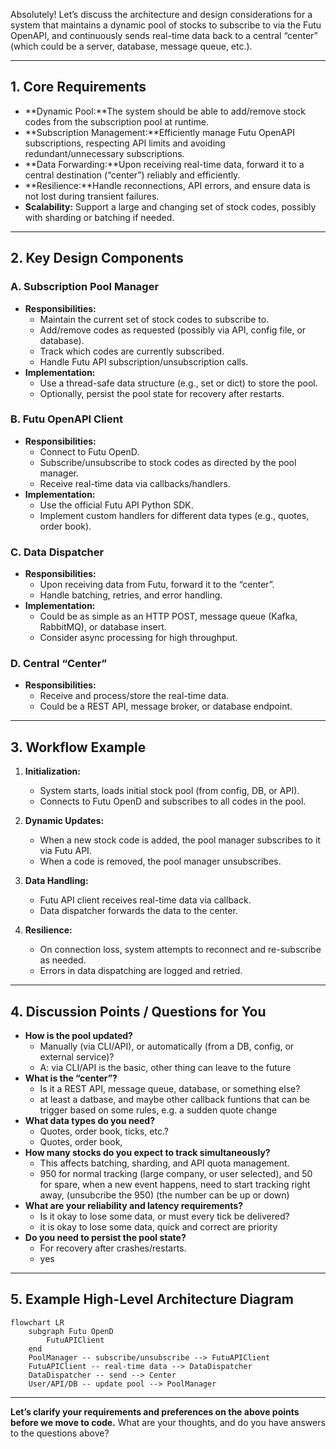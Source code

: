 Absolutely! Let’s discuss the architecture and design considerations for a system that maintains a dynamic pool of stocks to subscribe to via the Futu OpenAPI, and continuously sends real-time data back to a central “center” (which could be a server, database, message queue, etc.).

---

## 1. **Core Requirements**

- **Dynamic Pool:**The system should be able to add/remove stock codes from the subscription pool at runtime.
- **Subscription Management:**Efficiently manage Futu OpenAPI subscriptions, respecting API limits and avoiding redundant/unnecessary subscriptions.
- **Data Forwarding:**Upon receiving real-time data, forward it to a central destination (“center”) reliably and efficiently.
- **Resilience:**Handle reconnections, API errors, and ensure data is not lost during transient failures.
- **Scalability:**
  Support a large and changing set of stock codes, possibly with sharding or batching if needed.

---

## 2. **Key Design Components**

### A. **Subscription Pool Manager**

- **Responsibilities:**
  - Maintain the current set of stock codes to subscribe to.
  - Add/remove codes as requested (possibly via API, config file, or database).
  - Track which codes are currently subscribed.
  - Handle Futu API subscription/unsubscription calls.
- **Implementation:**
  - Use a thread-safe data structure (e.g., set or dict) to store the pool.
  - Optionally, persist the pool state for recovery after restarts.

### B. **Futu OpenAPI Client**

- **Responsibilities:**
  - Connect to Futu OpenD.
  - Subscribe/unsubscribe to stock codes as directed by the pool manager.
  - Receive real-time data via callbacks/handlers.
- **Implementation:**
  - Use the official Futu API Python SDK.
  - Implement custom handlers for different data types (e.g., quotes, order book).

### C. **Data Dispatcher**

- **Responsibilities:**
  - Upon receiving data from Futu, forward it to the “center”.
  - Handle batching, retries, and error handling.
- **Implementation:**
  - Could be as simple as an HTTP POST, message queue (Kafka, RabbitMQ), or database insert.
  - Consider async processing for high throughput.

### D. **Central “Center”**

- **Responsibilities:**
  - Receive and process/store the real-time data.
  - Could be a REST API, message broker, or database endpoint.

---

## 3. **Workflow Example**

1. **Initialization:**

   - System starts, loads initial stock pool (from config, DB, or API).
   - Connects to Futu OpenD and subscribes to all codes in the pool.
2. **Dynamic Updates:**

   - When a new stock code is added, the pool manager subscribes to it via Futu API.
   - When a code is removed, the pool manager unsubscribes.
3. **Data Handling:**

   - Futu API client receives real-time data via callback.
   - Data dispatcher forwards the data to the center.
4. **Resilience:**

   - On connection loss, system attempts to reconnect and re-subscribe as needed.
   - Errors in data dispatching are logged and retried.

---

## 4. **Discussion Points / Questions for You**

- **How is the pool updated?**
  - Manually (via CLI/API), or automatically (from a DB, config, or external service)?
  - A: via CLI/API is the basic, other thing can leave to the future
- **What is the “center”?**
  - Is it a REST API, message queue, database, or something else?
  - at least a datbase, and maybe other callback funtions that can be trigger based on some rules, e.g. a sudden quote change
- **What data types do you need?**
  - Quotes, order book, ticks, etc.?
  - Quotes, order book,
- **How many stocks do you expect to track simultaneously?**
  - This affects batching, sharding, and API quota management.
  - 950 for normal tracking (large company, or user selected), and 50 for spare, when a new event happens, need to start tracking right away, (unsubcribe the 950) (the number can be up or down)
- **What are your reliability and latency requirements?**
  - Is it okay to lose some data, or must every tick be delivered?
  - it is okay to lose some data, quick and correct are priority
- **Do you need to persist the pool state?**
  - For recovery after crashes/restarts.
  - yes

---

## 5. **Example High-Level Architecture Diagram**

```mermaid
flowchart LR
    subgraph Futu OpenD
        FutuAPIClient
    end
    PoolManager -- subscribe/unsubscribe --> FutuAPIClient
    FutuAPIClient -- real-time data --> DataDispatcher
    DataDispatcher -- send --> Center
    User/API/DB -- update pool --> PoolManager
```

---

**Let’s clarify your requirements and preferences on the above points before we move to code.**
What are your thoughts, and do you have answers to the questions above?
